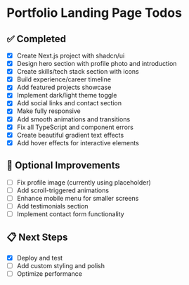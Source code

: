 # Portfolio Landing Page Todos

## ✅ Completed
- [x] Create Next.js project with shadcn/ui
- [x] Design hero section with profile photo and introduction
- [x] Create skills/tech stack section with icons
- [x] Build experience/career timeline
- [x] Add featured projects showcase
- [x] Implement dark/light theme toggle
- [x] Add social links and contact section
- [x] Make fully responsive
- [x] Add smooth animations and transitions
- [x] Fix all TypeScript and component errors
- [x] Create beautiful gradient text effects
- [x] Add hover effects for interactive elements

## 🚧 Optional Improvements
- [ ] Fix profile image (currently using placeholder)
- [ ] Add scroll-triggered animations
- [ ] Enhance mobile menu for smaller screens
- [ ] Add testimonials section
- [ ] Implement contact form functionality

## 📋 Next Steps
- [x] Deploy and test
- [ ] Add custom styling and polish
- [ ] Optimize performance
